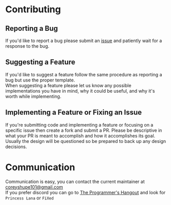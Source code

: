 # Contributing
## Reporting a Bug
If you'd like to report a bug please submit an [issue](https://github.com/princesslana/smalldkt/issues) and patiently wait for a response to the bug.
## Suggesting a Feature
If you'd like to suggest a feature follow the same procedure as reporting a bug but use the proper template.
<br />
When suggesting a feature please let us know any possible implementations you have in mind, why it could be useful, and why it's worth while implementing.
## Implementing a Feature or Fixing an Issue
If you're submitting code and implementing a feature or focusing on a specific issue then create a fork and submit a PR.
Please be descriptive in what your PR is meant to accomplish and how it accomplishes its goal.
Usually the design will be questioned so be prepared to back up any design decisions.
# Communication
Communication is easy, you can contact the current maintainer at coreyshupe101@gmail.com <br/>
If you prefer discord you can go to [The Programmer's Hangout](https://discord.gg/programming) and look for `Princess Lana` or `FiXed`
